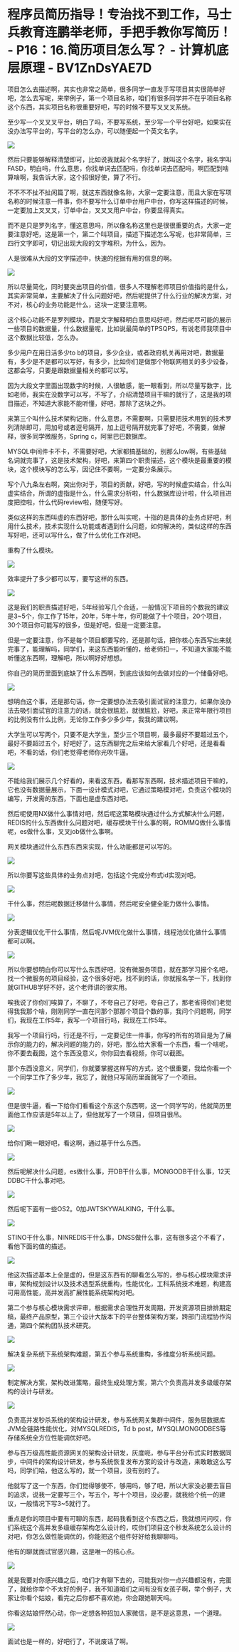 # 程序员简历指导！专治找不到工作，马士兵教育连鹏举老师，手把手教你写简历！ - P16：16.简历项目怎么写？ - 计算机底层原理 - BV1ZnDsYAE7D

项目怎么去描述啊，其实也非常之简单，很多同学一直发手写项目其实很简单好吧，怎么去写呢，来举例子，第一个项目名称，咱们有很多同学并不在乎项目名称这个东西，其实项目名称很重要好吧，写的时候不要写叉叉叉系统。

至少写一个叉叉叉平台，明白了吗，不要写系统，至少写一个平台好吧，如果实在没办法写平台的，写平台的怎么办，可以随便起一个英文名字。



![](img/5677fef230bd04b16c428a18e2c2b849_1.png)

然后只要能够解释清楚即可，比如说我就起个名字好了，就叫这个名字，我名字叫FASD，明白吗，什么意思，你找单词去匹配吗，你找单词去匹配吗，啊匹配到啥算啥啊，我告诉大家，这个招很好使，算了不行。

不不不不扯不扯闲篇了啊，就这东西就像名称，大家一定要注意，而且大家在写项名称的时候注意一件事，你不要写什么订单中台用户中台，你写这样描述的时候，一定要加上叉叉叉，订单中台，叉叉叉用户中台，你要显得真实。

而不是只是罗列名字，懂这意思吗，所以像名称这里也是很很重要的点，大家一定要注意好吧，这是第一个，第二个叫项目，描述下描述怎么写呢，也非常简单，三四行文字即可，切记出现大段的文字堆积，为什么，因为。

人是很难从大段的文字描述中，快速的挖掘有用的信息的啊。

![](img/5677fef230bd04b16c428a18e2c2b849_3.png)

所以尽量简化，同时要突出项目的价值，很多人不理解老师项目价值指的是什么，其实非常简单，主要解决了什么问题好吧，然后呢提供了什么行业的解决方案，对不对，核心的业务功能是什么，这块一定要注意啊。

这个核心功能不是罗列模块，而是文字解释明白意思吗好吧，然后呢尽可能的展示一些项目的数据量，什么数据量呢，比如说最简单的TPSQPS，有说老师我项目中这个数据比较低，怎么办。

多少用户在用日活多少to b的项目，多少企业，或者政府机关再用对吧，数据量有，多少是不是都可以写好，有多少，比如你们是做那个物联网相关的多少设备，这都会写，只要是跟数据量相关的都可以写。

因为大段文字里面出现数字的时候，人很敏感，能一眼看到，所以尽量写数字，比如老师，我实在没数字可以写，不写了，介绍清楚项目干嘛的就行了，这是我的项目描述，不知道大家能不能听懂，好吧，那除了这块之外。

来第三个叫什么技术架构记账，什么意思，不需要啊，只需要把技术用到的技术罗列清除即可，用加号或者逗号隔开，加上逗号隔开就完事了好吧，不需要，做解释，很多同学微服务，Spring c，阿里巴巴数据库。

MYSQL中间件卡不卡，不需要好吧，大家都搞基础的，别那么low啊，有些基础名词就完事了，这是技术架构，好吧，来第四个职责描述，这个模块是最重要的模块，这个模块写的怎么写，因记住不要啊，一定要分条展示。

写个八九条左右啊，突出你对于，项目的贡献，好吧，写的时候虚实结合，什么叫虚实结合，所谓的虚指是什么，什么需求分析啦，什么数据库设计啦，什么项目进度把控啦，什么代码review啦，随便写好。

类似这样的东西叫虚的东西好吧，那什么叫实呢，十指的是具体的业务点好吧，利用什么技术，技术实现什么功能或者遇到什么问题，如何解决的，类似这样的东西写好吧，还可以写什么，做了什么优化工作对吧。

重构了什么模块。

![](img/5677fef230bd04b16c428a18e2c2b849_5.png)

效率提升了多少都可以写，要写这样的东西。

![](img/5677fef230bd04b16c428a18e2c2b849_7.png)

这是我们的职责描述好吧，5年经验写几个合适，一般情况下项目的个数我的建议是3~5个，你工作了15年，20年，5年十年，你可能做了十个项目，20个项目，30个项目你可能写的很多，但是好吧，但是一定要注意。

但是一定要注意，你不是每个项目都要写的，还是那句话，把你核心东西写出来就完事了，能理解吗，同学们，来这东西能听懂的，给老师扣一，不知道大家能不能听懂这东西啊，理解吧，所以啊好好想想。

你自己的简历里面到底缺了什么东西啊，到底应该如何去做对应的一个储备好吧。

![](img/5677fef230bd04b16c428a18e2c2b849_9.png)

想明白这个事，还是那句话，你一定要想办法去吸引面试官的注意力，如果你没办法去吸引面试官的注意力的话，就会很尴尬，就很尴尬，好吧，来正常年限行项目的比例没有什么比例，无论你工作多少多少年，我我的建议啊。

大学生可以写两个，只要不是大学生，至少三个项目啊，最多最好不要超过五个，最好不要超过五个，好吧好了，这东西聊完之后来给大家看几个好吧，还是看看吧，不看的话，你们老觉得老师你光吹牛逼。



![](img/5677fef230bd04b16c428a18e2c2b849_11.png)

不能给我们展示几个好看的，来看这东西，看那写东西啊，技术描述项目干嘛的，它也没有数据量展示，下面一设计模式对吧，它通过策略模对吧，负责这个模块的编写，开发需的东西，下面也是虚东西对吧。

然后呢使用NX做什么事情对吧，然后呢这策略模块通过什么方式解决什么问题，REDIS的什么东西做什么问题对吧，缓存模块干什么事的啊，ROMMQ做什么事情呢，es做什么事，叉叉job做什么事啊。

网关模块通过什么东西东西来实现，什么功能都是可以写的。

![](img/5677fef230bd04b16c428a18e2c2b849_13.png)

所以你要写这些具体的业务点对吧，包括这个完成分布式id实现对吧。

![](img/5677fef230bd04b16c428a18e2c2b849_15.png)

干什么事，然后呢数据迁移做什么事情，然后呢安全健全能力做什么事情。

![](img/5677fef230bd04b16c428a18e2c2b849_17.png)

分表逻辑优化干什么事情，然后呢JVM优化做什么事情，线程池优化做什么事情都可以啊。

![](img/5677fef230bd04b16c428a18e2c2b849_19.png)

所以你要想明白你可以写什么东西好吧，没有微服务项目，就在那学习报个名吧，找一个微服务的项目经验，这个很多好吧，找不到的话，你就报名学一下，找到你就GITHUB学好不好，这个老师讲的很实用。

唉我说了你你们唉算了，不聊了，不夸自己了好吧，夸自己了，那老省得你们老觉得我我那个啥，刚刚同学一直在问那个那那个项目个数的事，我问个问题啊，同学们，我现在工作5年，我写一个项目行吗，我现在工作5年。

我写一个项目行吗，行还是不行，一定要记住一件事，你写的所有的项目是为了展示你的能力的，解决问题的能力的，好吧，那么给大家看一个东西，看一个啥呢，你不要去截图，这个东西没意义，你你回去看视频，你可以截图。

那个东西没意义，同学们，你就要掌握这样写的方式，这个很重要，我给你看一个一个同学工作了多少年，我忘了，就他只写简历里面就写了一个项目。



![](img/5677fef230bd04b16c428a18e2c2b849_21.png)

但是很牛逼，看一下给你们看看这个东这个东西啊，这一个同学写的，他就简历里面他工作应该是5年以上了，但他就写了一个项目，但项目很吊。



![](img/5677fef230bd04b16c428a18e2c2b849_23.png)

给你们瞅一眼好吧，看这啊，通过基于什么东西。

![](img/5677fef230bd04b16c428a18e2c2b849_25.png)

然后呢解决什么问题，es做什么事，开DB干什么事，MONGODB干什么事，12天DDBC干什么事对吧。



![](img/5677fef230bd04b16c428a18e2c2b849_27.png)

然后呢下面有一些OS2。0加JWTSKYWALKING，干什么事。

![](img/5677fef230bd04b16c428a18e2c2b849_29.png)

STINO干什么事，NINREDIS干什么事，DNSS做什么事，这有很多这个不看了，看他下面的值的描述。



![](img/5677fef230bd04b16c428a18e2c2b849_31.png)

他这次描述基本上全是虚的，但是这东西有的聊看怎么写的，参与核心模块需求评审，架构规划设计以及技术选型系统重构，性能优化，工科系统技术难题，构建高可用高性能，高并发高扩展性能系统架构对吧。

第二个参与核心模块需求评审，根据需求合理性开发周期，开发资源项目排排期定稿，最终产品原型，第三个设计大版本下的平台整体架构方案，跨部门流程协作沟通，第四个架构团队技术研究。



![](img/5677fef230bd04b16c428a18e2c2b849_33.png)

解决复杂系统下系统架构难题，第五个参与系统重构，多维度分析系统问题。

![](img/5677fef230bd04b16c428a18e2c2b849_35.png)

制定解决方案，架构改进策略，最终生成处理方案，第六个负责高并发多级缓存架构的设计与研发。

![](img/5677fef230bd04b16c428a18e2c2b849_37.png)

负责高并发秒杀系统的架构设计研发，参与系统网关集群中间件，服务层数据库JVM全链路性能优化，对MYSQLREDIS，Td b post，MYSQLMONGODBES等存储系统全方位性能调优好吧。

参与百万级高性能资源网关的架构设计研发，灰度呃，参与平台分布式实时数据同步，中间件的架构设计研发，参与系统恢复发布方案的设计与改造，来敢敢这么写吗，同学们哈，他这么写的，就一个项目，没有别的了。

他就写了这一个东西，你们觉得够使不，够用吗，够了吧，所以大家没必要去盲目的追求，说我一定要写三个，写五个，写十个项目，没必要，就我给个统一的建议，一般情况下写3~5就行了。

重点是你的项目中要有可聊的东西，起码我看到这个东西之后，我就想问问哎，你们系统这个高并发多级缓存架构怎么设计的，哎你们项目这个秒发系统怎么设计的对吧，你怎么做性能调优的，你能把这个组件好好给我聊聊吗。

他有的聊就面试官感兴趣，这是唯一的核心点。

![](img/5677fef230bd04b16c428a18e2c2b849_39.png)

就是我要对你感兴趣之后，咱们才有聊下去的，可能我对你一点兴趣都没有，完蛋了，就给你举个不太好的例子，我不知道咱们之间有没有女孩子啊，举个例子，大家让你看个姑娘，看完之后你都不喜欢她，你会跟她聊天吗。

你看这姑娘怦然心动，你一定想各种招加人家微信，是不是这意思，一个道理。

![](img/5677fef230bd04b16c428a18e2c2b849_41.png)

面试也是一样的，好吧行了，不说废话了啊。